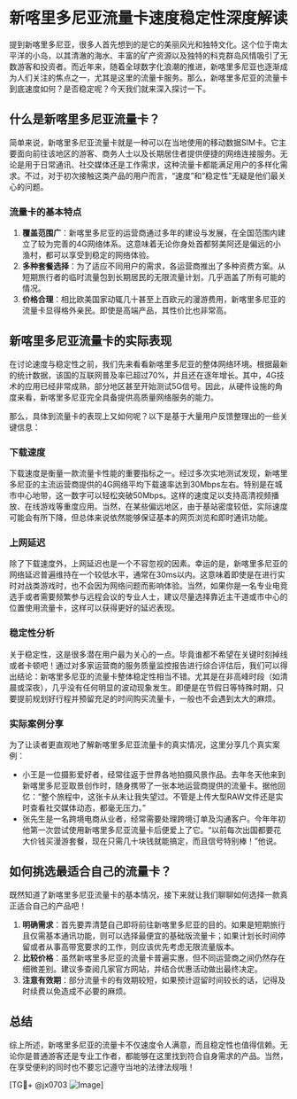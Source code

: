 # 新喀里多尼亚流量卡速度稳定性深度解读

提到新喀里多尼亚，很多人首先想到的是它的美丽风光和独特文化。这个位于南太平洋的小岛，以其清澈的海水、丰富的矿产资源以及独特的科克群岛风情吸引了无数游客和投资者。而近年来，随着全球数字化浪潮的推进，新喀里多尼亚也逐渐成为人们关注的焦点之一，尤其是这里的流量卡服务。那么，新喀里多尼亚的流量卡到底速度如何？是否稳定呢？今天我们就来深入探讨一下。

## 什么是新喀里多尼亚流量卡？

简单来说，新喀里多尼亚流量卡就是一种可以在当地使用的移动数据SIM卡。它主要面向前往该地区的游客、商务人士以及长期居住者提供便捷的网络连接服务。无论是用于日常通讯、社交媒体还是工作需求，这种流量卡都能满足用户的多样化需求。不过，对于初次接触这类产品的用户而言，“速度”和“稳定性”无疑是他们最关心的问题。

### 流量卡的基本特点

1. **覆盖范围广**：新喀里多尼亚的运营商通过多年的建设与发展，在全国范围内建立了较为完善的4G网络体系。这意味着无论你身处首都努美阿还是偏远的小渔村，都可以享受到稳定的网络体验。
2. **多种套餐选择**：为了适应不同用户的需求，各运营商推出了多种资费方案。从短期旅行者的临时流量包到长期居民的无限流量计划，几乎涵盖了所有可能的情况。
3. **价格合理**：相比欧美国家动辄几十甚至上百欧元的漫游费用，新喀里多尼亚的流量卡显得格外亲民。即使是高端产品，其性价比也非常高。

## 新喀里多尼亚流量卡的实际表现

在讨论速度与稳定性之前，我们先来看看新喀里多尼亚的整体网络环境。根据最新的统计数据，该国的互联网普及率已超过70%，并且还在逐年增长。其中，4G技术的应用已经非常成熟，部分地区甚至开始测试5G信号。因此，从硬件设施的角度来看，新喀里多尼亚完全具备提供高质量网络服务的能力。

那么，具体到流量卡的表现上又如何呢？以下是基于大量用户反馈整理出的一些关键信息：

### 下载速度

下载速度是衡量一款流量卡性能的重要指标之一。经过多次实地测试发现，新喀里多尼亚的主流运营商提供的4G网络平均下载速率达到30Mbps左右。特别是在城市中心地带，这一数字可以轻松突破50Mbps。这样的速度足以支持高清视频播放、在线游戏等重度应用。当然，在某些偏远地区，由于基站密度较低，实际速度可能会有所下降，但总体来说依然能够保证基本的网页浏览和即时通讯功能。

### 上网延迟

除了下载速度外，上网延迟也是一个不容忽视的因素。幸运的是，新喀里多尼亚的网络延迟普遍维持在一个较低水平，通常在30ms以内。这意味着即使是在进行实时对战类游戏时，也不会因为网络问题而影响体验。当然，如果你是一名专业电竞选手或者需要频繁参与远程会议的专业人士，建议尽量选择靠近主干道或市中心的位置使用流量卡，这样可以获得更好的延迟表现。

### 稳定性分析

关于稳定性，这是很多潜在用户最为关心的一点。毕竟谁都不希望在关键时刻掉线或者卡顿吧！通过对多家运营商的服务质量监控报告进行综合评估后，我们可以得出结论：新喀里多尼亚的流量卡整体稳定性相当不错。尤其是在非高峰时段（如清晨或深夜），几乎没有任何明显的波动现象发生。即便是在节假日等特殊时期，只要提前规划好行程并预留充足的时间购买流量卡，一般也不会遇到太大的麻烦。

### 实际案例分享

为了让读者更直观地了解新喀里多尼亚流量卡的真实情况，这里分享几个真实案例：

- 小王是一位摄影爱好者，经常往返于世界各地拍摄风景作品。去年冬天他来到新喀里多尼亚取景创作时，随身携带了一张本地运营商提供的流量卡。据他回忆：“整个旅程中，这张卡从未让我失望过。不管是上传大型RAW文件还是实时查看社交媒体动态，都毫无压力。”
- 张先生是一名跨境电商从业者，经常需要处理跨境订单及沟通客户。今年年初他第一次尝试使用新喀里多尼亚流量卡后便爱上了它。“以前每次出国都要花大价钱买漫游套餐，现在只需几十块钱就能搞定，而且信号特别棒！”他说。

## 如何挑选最适合自己的流量卡？

既然知道了新喀里多尼亚流量卡的基本情况，接下来就让我们聊聊如何选择一款真正适合自己的产品吧！

1. **明确需求**：首先要弄清楚自己即将前往新喀里多尼亚的目的。如果是短期旅行且仅需基本通讯功能，则可以选择最便宜的基础版流量卡；如果计划长时间停留或者从事高带宽要求的工作，则应该优先考虑无限流量版本。
2. **比较价格**：虽然新喀里多尼亚的流量卡普遍实惠，但不同运营商之间仍然存在细微差别。建议多查阅几家官方网站，并结合优惠活动做出最终决定。
3. **注意有效期**：部分流量卡的有效期较短，如果预计逗留时间较长的话，记得及时续费以免造成不必要的麻烦。

## 总结

综上所述，新喀里多尼亚的流量卡不仅速度令人满意，而且稳定性也值得信赖。无论你是普通游客还是专业工作者，都能够在这里找到符合自身需求的产品。当然，在享受便利的同时也不要忘记遵守当地的法律法规哦！

[TG💪+ @jx0703 ![Image](https://github.com/user-attachments/assets/dbca1d08-cadb-493c-b0ec-ad6f7a83f270)]